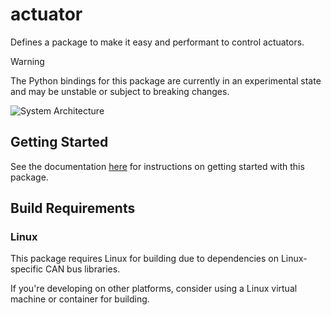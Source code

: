 # actuator

Defines a package to make it easy and performant to control actuators.

> [!WARNING]
> The Python bindings for this package are currently in an experimental state and may be unstable or subject to breaking changes.

![System Architecture](./docs/architecture.png)

## Getting Started

See the documentation [here](https://docs.kscale.dev/docs/actuator-package) for instructions on getting started with this package.

## Build Requirements

### Linux
This package requires Linux for building due to dependencies on Linux-specific CAN bus libraries.

If you're developing on other platforms, consider using a Linux virtual machine or container for building.
